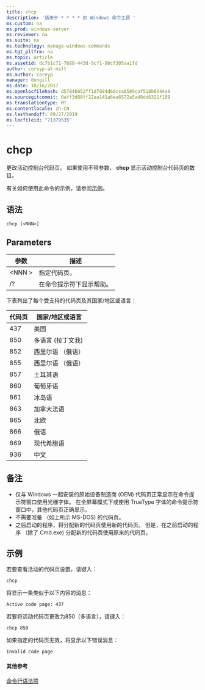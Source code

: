 ```yaml
---
title: chcp
description: '适用于 * * * * 的 Windows 命令主题 '
ms.custom: na
ms.prod: windows-server
ms.reviewer: na
ms.suite: na
ms.technology: manage-windows-commands
ms.tgt_pltfrm: na
ms.topic: article
ms.assetid: dc7b1c71-7b80-443d-9cf1-9bcf305aa1fd
author: coreyp-at-msft
ms.author: coreyp
manager: dongill
ms.date: 10/16/2017
ms.openlocfilehash: d5784b052ff1d7084d68cca0589caf518b8e44a8
ms.sourcegitcommit: 6aff3d88ff22ea141a6ea6572a5ad8dd6321f199
ms.translationtype: MT
ms.contentlocale: zh-CN
ms.lasthandoff: 09/27/2019
ms.locfileid: "71379535"
---
```

# <a name="chcp"></a>chcp



更改活动控制台代码页。 如果使用不带参数， **chcp** 显示活动控制台代码页的数目。

有关如何使用此命令的示例，请参阅[示例](#BKMK_examples)。

## <a name="syntax"></a>语法

```
chcp [<NNN>]
```

## <a name="parameters"></a>Parameters

|参数|描述|
|---------|-----------|
|\<NNN >|指定代码页。|
|/?|在命令提示符下显示帮助。|

下表列出了每个受支持的代码页及其国家/地区或语言︰

|代码页|国家/地区或语言|
|---------|--------------------------|
|437|美国|
|850|多语言 (拉丁文我)|
|852|西里尔语 （俄语）|
|855|西里尔语 （俄语）|
|857|土耳其语|
|860|葡萄牙语|
|861|冰岛语|
|863|加拿大法语|
|865|北欧|
|866|俄语|
|869|现代希腊语|
|936|中文|

## <a name="remarks"></a>备注

-   仅与 Windows 一起安装的原始设备制造商 (OEM) 代码页正常显示在命令提示符窗口使用光栅字体。 在全屏幕模式下或使用 TrueType 字体的命令提示符窗口中，其他代码页正确显示。
-   不需要准备 （如上所示 MS-DOS) 的代码页。
-   之后启动的程序，将分配新的代码页使用新的代码页。 但是，在之前启动的程序 （除了 Cmd.exe) 分配新的代码页使用原来的代码页。

## <a name="BKMK_examples"></a>示例

若要查看活动的代码页设置，请键入︰
```
chcp
```
将显示一条类似于以下内容的消息：

`Active code page: 437`

若要将活动代码页更改为850（多语言），请键入：
```
chcp 850
```
如果指定的代码页无效，将显示以下错误消息︰

`Invalid code page`

#### <a name="additional-references"></a>其他参考

[命令行语法项](command-line-syntax-key.md)
